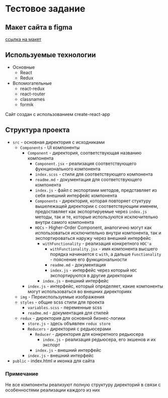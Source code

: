 # Тестовое задание

## Макет сайта в figma

[ссылка на макет](https://www.figma.com/file/w7yaFmRCdmxcaWfOlEoihy/test-site?node-id=0%3A1)

## Используемые технологии

* Основные
  * React
  * Redux
* Вспомогательные
  * react-redux
  * react-router
  * classnames
  * formik

Сайт создан с использованием create-react-app

## Структура проекта

* ```src``` - основная директория с исходниками
  * ```Components``` - UI компоненты
    * ```Component``` - директория, соответствующая названию компонента
      * ```Component.jsx``` - реализация соответствующего фукнционального компонента
      * ```index.scss``` - стили для соответствующего компонента
      * ```readme.md``` - документация для соответствующего компонента
      * ```index.js``` - файл с экспортами методов, представляет из себя внешний интерфейс компонента
      * ```Components``` - директория, которая повторяет стуктуру вышележащей директории с соответствующим именем, предоставляет как экспортируемые через ```index.js``` методы, так и те, которые используются исключительно внутри самого компонента
      * ```HOCs``` - Higher-Order Component, аналогично могут как использоваться исключительно внутри компонента, так и экспортироваться наружу через внешний интерфейс
        * ```withFunctionality``` - реализация конкретного ```HOC'а```
          * ```withFunctionality.jsx``` - имя компонента высшего порядка начинается с ```with```, а дальше ```Functionality``` - пояснение его функциональности
          * ```readme.md``` - документация
          * ```index.js``` - интерфейс через который ```HOC``` экспортируются в другие директории
        * ```index.js``` - внешний интерфейс
    * ```index.js``` - интерфейс, который определяет, какие компоненты могут использоваться во внешних директориях
  * ```img``` - Переиспользуемые изображения
  * ```styles``` - общие scss стили для проекта
    * ```variables.scss``` - переменные scss
    * ```readme.md``` - документация для стилей
  * ```redux``` - директория для основной бизнес-логики
    * ```store.js``` - здесь объявлен ```redux store```
    * ```Reducers``` - директория с редьюсерами
      * ```Reducer``` - директория для конкретного редьюсера
        * ```index.js``` - реализация редьюсера, его экшенов и их экспорт
      * ```index.js``` - внешний интерфейс
    * ```index.js``` - внешний интерфейс
* ```public``` - index.html и иконка для сайта

### Примечание

Не все компоненты реализуют полную структуру директорий в связи с особенностями реализации каждого из них
